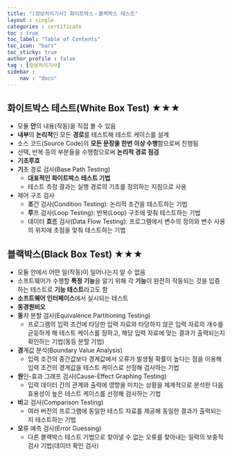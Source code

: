 ```yaml
---
title: "[정보처리기사] 화이트박스・블랙박스 테스트"
layout : single
categories : certificate
toc : true
toc_label: "Table of Contents"
toc_icon: "bars"
toc_sticky: true
author_profile : false
tag : [정보처리기사]
sidebar :
    nav : "docs"
---
```


## 화이트박스 테스트(White Box Test) ★★★
- 모듈 **안**의 내용(작동)을 직접 볼 수 있음
- **내부**의 **논리적**인 모든 **경로**를 테스트해 테스트 케이스를 설계
- 소스 코드(Source Code)의 **모든 문장을 한번 이상 수행**함으로써 진행됨
- 선택, 반복 등의 부분들을 수행함으로써 **논리적 경로 점검**
- **기조루흐**
- **기**초 경로 검사(Base Path Testing)
  - **대표적인 화이트박스 테스트 기법**
  - 테스트 측정 결과는 실행 경로의 기초를 정의하는 지침으로 사용
- 제어 구조 검사
  - **조**건 검사(Condition Testing): 논리적 조건을 테스트하는 기법
  - **루**프 검사(Loop Testing): 반복(Loop) 구조에 맞춰 테스트하는 기법
  - 데이터 **흐**름 검사(Data Flow Testing): 프로그램에서 변수의 정의와 변수 사용의 위치에 초점을 맞춰 테스트하는 기법


## 블랙박스(Black Box Test) ★★★
- 모듈 안에서 어떤 일(작동)이 일어나는지 알 수 없음
- 소프트웨어가 수행할 **특정 기능**을 알기 위해 각 **기능**이 완전히 작동되는 것을 입증하는 테스트로 **기능 테스트**라고도 함
- **소프트웨어 인터페이스**에서 실시되는 테스트
- **동경원비오**
- **동**치 분할 검사(Equivalence Partitioning Testing)
  - 프로그램의 입력 조건에 타당한 입력 자료와 타당하지 않은 입력 자료의 개수를 균등하게 해 테스트 케이스를 정하고, 해당 입력 자료에 맞는 결과가 출력되는지 확인하는 기법(동등 분할 기법)
- **경**계값 분석(Boundary Value Analysis)
  - 입력 조건의 중간값보다 경계값에서 오류가 발생될 확률이 높다는 점을 이용해 입력 조건의 경계값을 테스트 케이스로 선정해 검사하는 기법
- **원**인-효과 그래프 검사(Cause-Effect Graphing Testing)
  - 입력 데이터 간의 관계와 출력에 영향을 미치는 상황을 체계적으로 분석한 다음 효용성이 높은 테스트 케이스를 선정해 검사하는 기법
- **비**교 검사(Comparison Testing)
  - 여러 버전의 프로그램에 동일한 테스트 자료를 제공해 동일한 결과가 출력되는지 테스트하는 기법
- **오**류 예측 검사(Error Guessing)
  - 다른 블랙박스 테스트 기법으로 찾아낼 수 없는 오류를 찾아내는 일력의 보충적 검사 기법(데이터 확인 검사)